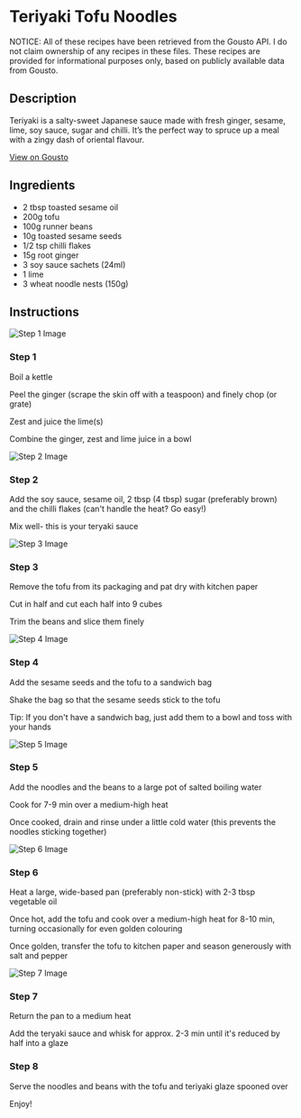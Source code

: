 # Teriyaki Tofu Noodles

NOTICE: All of these recipes have been retrieved from the Gousto API. I do not claim ownership of any recipes in these files. These recipes are provided for informational purposes only, based on publicly available data from Gousto.

## Description

Teriyaki is a salty-sweet Japanese sauce made with fresh ginger, sesame, lime, soy sauce, sugar and chilli. It’s the perfect way to spruce up a meal with a zingy dash of oriental flavour. 

[View on Gousto](https://www.gousto.co.uk/recipes/cookbook/teriyaki-tofu-noodles)

## Ingredients

- 2 tbsp toasted sesame oil
- 200g tofu
- 100g runner beans
- 10g toasted sesame seeds
- 1/2 tsp chilli flakes
- 15g root ginger
- 3 soy sauce sachets (24ml)
- 1 lime
- 3 wheat noodle nests (150g)

## Instructions

![Step 1 Image](https://production-media.gousto.co.uk/cms/recipe-step-image/335-step-1-x200.jpg)

### Step 1

Boil a kettle


Peel&nbsp;the ginger (scrape the skin off with a teaspoon) and finely chop (or grate)


Zest and juice the lime<span class="text-danger">(s)</span>


Combine the ginger, zest and lime juice in a bowl

![Step 2 Image](https://production-media.gousto.co.uk/cms/recipe-step-image/335-step-2-x200.jpg)

### Step 2

Add the soy sauce, sesame oil, 2 tbsp <span class="text-danger">(4 tbsp)</span>&nbsp;sugar (preferably brown) and the chilli flakes&nbsp;(can't handle the heat? Go easy!)


Mix well- this is your teryaki sauce

![Step 3 Image](https://production-media.gousto.co.uk/cms/recipe-step-image/335-step-3-x200.jpg)

### Step 3

Remove the tofu from its packaging and pat dry with kitchen paper


Cut&nbsp;in half and cut each half into 9 cubes


Trim the beans and slice them finely

![Step 4 Image](https://production-media.gousto.co.uk/cms/recipe-step-image/335-step-4-x200.jpg)

### Step 4

Add the sesame seeds and the tofu to a sandwich bag


Shake the bag so that the sesame seeds stick to the tofu


Tip: If you don't have a sandwich bag, just add them to a bowl and toss with your hands

![Step 5 Image](https://production-media.gousto.co.uk/cms/recipe-step-image/335-step-5-x200.jpg)

### Step 5

Add the noodles and the beans to a large pot of salted boiling water&nbsp;


Cook&nbsp;for 7-9 min over a medium-high heat


Once cooked, drain and rinse under a little cold water (this prevents the noodles sticking together)

![Step 6 Image](https://production-media.gousto.co.uk/cms/recipe-step-image/335-step-6-x200.jpg)

### Step 6

Heat&nbsp;a large, wide-based pan (preferably non-stick) with 2-3 tbsp vegetable oil


Once hot, add the tofu and cook over a medium-high heat for 8-10 min, turning occasionally for even golden colouring


Once golden, transfer the tofu to kitchen paper and season generously with salt and pepper

![Step 7 Image](https://production-media.gousto.co.uk/cms/recipe-step-image/335-step-7-x200.jpg)

### Step 7

Return the pan to a medium heat


Add the teryaki sauce and whisk for approx. 2-3 min until it's reduced by half into a glaze

### Step 8

Serve the noodles and beans with the tofu and teriyaki glaze spooned over


Enjoy!

